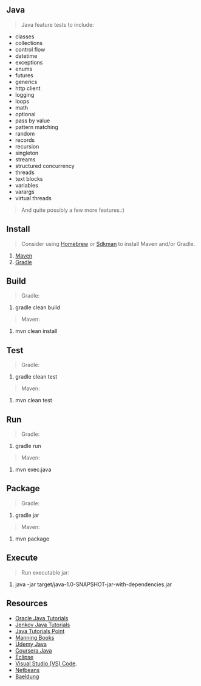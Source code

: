 Java
----
>Java feature tests to include:
* classes
* collections
* control flow
* datetime
* exceptions
* enums
* futures
* generics
* http client
* logging
* loops
* math
* optional
* pass by value
* pattern matching
* random
* records
* recursion
* singleton
* streams
* structured concurrency
* threads
* text blocks
* variables
* varargs
* virtual threads
>And quite possibly a few more features.:)

Install
-------
>Consider using [Homebrew](https://brew.sh/) or [Sdkman](https://sdkman.io/) to install Maven and/or Gradle.
1. [Maven](https://maven.apache.org/)
2. [Gradle](https://gradle.org/)

Build
-----
>Gradle:
1. gradle clean build

>Maven:
1. mvn clean install

Test
----
>Gradle:
1. gradle clean test

>Maven:
1. mvn clean test

Run
---
>Gradle:
1. gradle run

>Maven:
1. mvn exec:java

Package
-------
>Gradle:
1. gradle jar

>Maven:
1. mvn package

Execute
-------
>Run executable jar:
1. java -jar target/java-1.0-SNAPSHOT-jar-with-dependencies.jar

Resources
---------
* [Oracle Java Tutorials](https://docs.oracle.com/javase/tutorial/)
* [Jenkov Java Tutorials](https://jenkov.com/tutorials/java/index.html)
* [Java Tutorials Point](https://www.tutorialspoint.com/java/index.htm)
* [Manning Books](https://www.manning.com/)
* [Udemy Java](https://www.udemy.com/courses/search/?src=ukw&q=java)
* [Coursera Java](https://www.coursera.org/search?query=java&)
* [Eclipse](https://www.eclipse.org/downloads/packages/release/kepler/sr1/eclipse-ide-java-developers)
* [Visual Studio (VS) Code]( https://code.visualstudio.com/download ).
* [Netbeans](https://netbeans.apache.org/)
* [Baeldung](https://www.baeldung.com/)